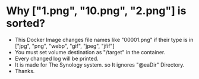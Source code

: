 # Why ["1.png", "10.png", "2.png"] is sorted?
- This Docker Image changes file names like "00001.png" if their type is in ["jpg", "png", "webp", "gif", "jpeg", "jfif"]
- You must set volume destination as "/target" in the container.
- Every changed log will be printed.
- It is made for The Synology system. so It ignores "@eaDir" Directory.
- Thanks.
